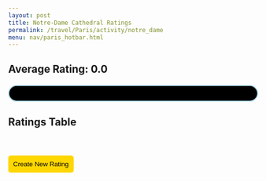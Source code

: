 ```yaml
---
layout: post 
title: Notre-Dame Cathedral Ratings
permalink: /travel/Paris/activity/notre_dame
menu: nav/paris_hotbar.html
---
```



<div id="rating-display">
    <h2>Average Rating: 0.0</h2>
</div>

<div id="rating-bar-container">
    <div id="rating-bar" class="rating-bar"></div>
    <span id="rating-bar-text" class="rating-bar-text">0/10</span>
</div>

<h2>Ratings Table</h2>
<table id="ratings-table" class="ratings-table">
    <!-- Table content will be dynamically added here -->
</table>

<button id="createNewRatingBtn" class="create-rating-btn">Create New Rating</button>

<style>
.ratings-table {
    width: 100%;
    border-collapse: collapse;
    margin-top: 20px;
    background-color: black;
    color: white;
}

.ratings-table th,
.ratings-table td {
    border: 1px solid #add8e6;
    padding: 10px;
    text-align: center;
}

.ratings-table th {
    background-color: black;
    color: #add8e6;
    border-bottom: 2px solid #add8e6;
}

.ratings-table td {
    background-color: black;
    color: white;
}

.edit-rating-input {
    width: 50px;
    text-align: center;
    border: 1px solid #add8e6;
    border-radius: 5px;
    padding: 5px;
    background-color: black;
    color: white;
}

.action-btn {
    background-color: #FFD700;
    color: black;
    padding: 5px 10px;
    border: none;
    cursor: pointer;
    border-radius: 5px;
}

.action-btn:hover {
    background-color: #C5B358;
}

.create-rating-btn {
    background-color: #FFD700;
    color: black;
    padding: 10px;
    border: none;
    cursor: pointer;
    margin-top: 20px;
    border-radius: 5px;
}

.create-rating-btn:hover {
    background-color: #C5B358;
}

#rating-bar-container {
    position: relative;
    width: 100%;
    background-color: black;
    border-radius: 25px;
    overflow: hidden;
    height: 30px;
    margin-top: 20px;
    border: 2px solid #add8e6;
}

.rating-bar {
    height: 100%;
    background-color: #add8e6;
    width: 0;
    transition: width 0.5s ease-in-out;
}

.rating-bar-text {
    position: absolute;
    width: 100%;
    text-align: center;
    line-height: 30px;
    color: black;
    font-weight: bold;
}

</style>

<script type="module">
    import { pythonURI, fetchOptions } from '{{site.baseurl}}/assets/js/api/config.js';

    const POST_ID = 3; // Static Post ID for Notre-Dame Cathedral

    // Fetch and display the overall rating for the Notre-Dame Cathedral
    async function fetchAndDisplayRating() {
        try {
            const response = await fetch(`${pythonURI}/api/rate?post_id=${POST_ID}`, fetchOptions);
            const data = await response.json();

            const totalRating = data.reduce((sum, rating) => sum + rating.rating, 0);
            const averageRating = (totalRating / data.length).toFixed(2);
            document.querySelector('#rating-display h2').textContent = `Average Rating for Notre Dame Cathedral: ${averageRating}`;

            // Update the rating bar
            const ratingBar = document.getElementById('rating-bar');
            const ratingBarText = document.getElementById('rating-bar-text');
            const ratingPercentage = (averageRating / 10) * 100;
            ratingBar.style.width = `${ratingPercentage}%`;
            ratingBarText.textContent = `${averageRating}/10`;
        } catch (error) {
            console.error("Error fetching rating:", error);
            document.getElementById('rating-display').textContent = "Failed to load rating.";
        }
    }

    // Submit a new rating
    async function submitRate(rating) {
        try {
            await fetch(`${pythonURI}/api/rate`, {
                ...fetchOptions,
                method: 'POST',
                headers: { 'Content-Type': 'application/json' },
                body: JSON.stringify({ post_id: POST_ID, rating: rating }),
            });

            fetchAndDisplayRating(); // Refresh the rating display
            createRatingsTable(); // Refresh the table
        } catch (error) {
            console.error("Error creating new rating:", error);
        }
    }

    // Update a rating
    // Update the rating
    
    async function updateRate(index, newRating) {
        console.log(index)
        try {
            const response = await fetch(`${pythonURI}/api/rate`, {
                method: 'PUT',
                headers: { 
                    'Accept': 'application/json',
                    'Content-Type': 'application/json',
                },
                body: JSON.stringify({
                    rating_id: index.rating_id,  // Use the correct ID for the rating to update
                    rating: newRating  // Pass the new rating value
                }),
                credentials: 'include',  // This ensures that cookies and session info are included
            });

            if (!response.ok) {
                console.error('Failed to update rating:', response.statusText);
                /*
                console.error(index);
                console.log(index);
                */
                return;
            }

            // Refresh the rating display and table
            fetchAndDisplayRating();
            createRatingsTable();
        } catch (error) {
            console.error("Error updating rating:", error);
        }
    }

    // Delete a rating
    async function deleteRate(index) {
        try {
            // Sending DELETE request with post_id to delete a specific rating
            await fetch(`${pythonURI}/api/rate`, {
                ...fetchOptions,
                method: 'DELETE',
                headers: { 
                    'Accept': 'application/json',
                    'Content-Type': 'application/json'
                },
                body: JSON.stringify({ rating_id: index.rating_id }),  // Use rating_id from the backend response
            });

            // Refresh the rating display and table
            fetchAndDisplayRating();
            createRatingsTable();
        } catch (error) {
            console.error("Error deleting rating:", error);
        }
    }
    

    // Dynamically create the ratings table
    async function createRatingsTable() {
        const table = document.getElementById("ratings-table");
        table.innerHTML = ""; // Clear existing table content

        try {
            const response = await fetch(`${pythonURI}/api/rate?post_id=${POST_ID}`, fetchOptions);
            const data = await response.json();

            if (data.length === 0) {
                table.innerHTML = "<tr><td colspan='3'>No ratings available.</td></tr>";
                return;
            }

            // Create table header
            const header = document.createElement("thead");
            header.innerHTML = `
                <tr>
                    <th>Rating</th>
                    <th>User ID</th>
                    <th>Actions</th>
                </tr>`;
            table.appendChild(header);

            // Create table body
            const body = document.createElement("tbody");
            data.forEach((rating, index) => {
                const row = document.createElement("tr");

                row.innerHTML = `
                    <td>${rating.rating}</td>
                    <td>${rating.username}</td>
                    <td>
                        <button class="action-btn" id="update-btn-${index}">Update</button>
                        <button class="action-btn" id="delete-btn-${index}">Delete</button>
                    </td>
                `;

                body.appendChild(row);
            });
            table.appendChild(body);

            // Bind event listeners dynamically after elements are added
            data.forEach((rating, index) => {
                const updateButton = document.getElementById(`update-btn-${index}`);
                const deleteButton = document.getElementById(`delete-btn-${index}`);

                // Ensure buttons exist before attaching event listeners
                if (updateButton) {
                    updateButton.addEventListener("click", () => handleUpdate(rating));
                }
                if (deleteButton) {
                    deleteButton.addEventListener("click", () => handleDelete(rating));
                }
            });

        } catch (error) {
            console.error("Error fetching ratings:", error);
            table.innerHTML = "<tr><td colspan='3'>Failed to load ratings.</td></tr>";
        }
    }

    // Prompt the user to update a rating
    async function handleUpdate(rating) {
        const newRating = prompt("Enter a new rating (1-10):");
        if (newRating >= 1 && newRating <= 10) {
            await updateRate(rating, newRating);
        } else {
            alert("Please enter a valid rating (1-10).");
        }
    }

    // Handle delete rating
    async function handleDelete(rating) {
        const confirmDelete = confirm("Are you sure you want to delete this rating?");
        if (confirmDelete) {
            await deleteRate(rating);
        }
    }

    // Handle new rating creation
    document.getElementById("createNewRatingBtn").addEventListener("click", async () => {
        const rating = prompt("Enter a new rating (1-10):");
        if (rating >= 1 && rating <= 10) {
            await submitRate(rating);
        } else {
            alert("Please enter a valid rating (1-10).");
        }
    });

    // Initialize the app
    fetchAndDisplayRating();
    createRatingsTable();
</script>
